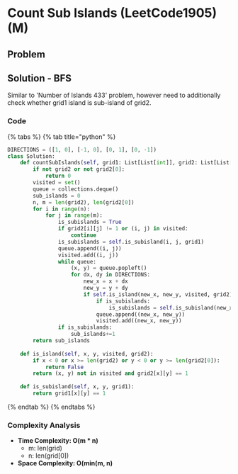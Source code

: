# Count Sub Islands \(LeetCode1905\) \(M\)

## Problem

## Solution - BFS

Similar to 'Number of Islands 433' problem, however need to additionally check whether grid1 island is sub-island of grid2. 

### Code

{% tabs %}
{% tab title="python" %}
```python
DIRECTIONS = ([1, 0], [-1, 0], [0, 1], [0, -1])
class Solution:
    def countSubIslands(self, grid1: List[List[int]], grid2: List[List[int]]) -> int:
        if not grid2 or not grid2[0]:
            return 0
        visited = set()
        queue = collections.deque()
        sub_islands = 0
        n, m = len(grid2), len(grid2[0])
        for i in range(n):
            for j in range(m): 
                is_subislands = True
                if grid2[i][j] != 1 or (i, j) in visited:
                    continue
                is_subislands = self.is_subisland(i, j, grid1)
                queue.append((i, j))
                visited.add((i, j))
                while queue:
                    (x, y) = queue.popleft()
                    for dx, dy in DIRECTIONS:
                        new_x = x + dx
                        new_y = y + dy
                        if self.is_island(new_x, new_y, visited, grid2):
                            if is_subislands:
                                is_subislands = self.is_subisland(new_x, new_y, grid1)
                            queue.append((new_x, new_y))
                            visited.add((new_x, new_y))
                if is_subislands:
                    sub_islands+=1
        return sub_islands
    
    def is_island(self, x, y, visited, grid2):
        if x < 0 or x >= len(grid2) or y < 0 or y >= len(grid2[0]):
            return False
        return (x, y) not in visited and grid2[x][y] == 1
    
    def is_subisland(self, x, y, grid1):
        return grid1[x][y] == 1
```
{% endtab %}
{% endtabs %}

### Complexity Analysis

* **Time Complexity: O\(m \* n\)**
  * m: len\(grid\)
  * n: len\(grid\[0\]\)
* **Space Complexity: O\(min\(m, n\)**

